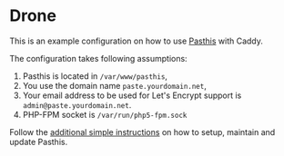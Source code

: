 # Drone

This is an example configuration on how to use [Pasthis](https://github.com/moulecorp/pasthis) with Caddy.

The configuration takes following assumptions:

1. Pasthis is located in `/var/www/pasthis`,
2. You use the domain name `paste.yourdomain.net`,
3. Your email address to be used for Let's Encrypt support is `admin@paste.yourdomain.net`.
4. PHP-FPM socket is `/var/run/php5-fpm.sock`

Follow the [additional simple instructions](https://github.com/moulecorp/pasthis/blob/master/README.md) on how to setup, maintain and update Pasthis.
